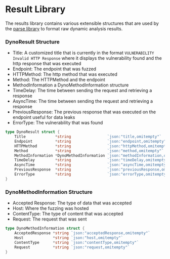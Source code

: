 # Result Library 

The results library contains various extensible structures that are used by the [parse library](../parse) to format raw dynamic analysis results. 

### DynoResult Structure 
- Title: A customized title that is currently in the format `VULNERABILITY Invalid HTTP Response` where it displays the vulnerability found and the http response that was executed
- Endpoint: The endpoint that was fuzzed
- HTTPMethod: The http method that was executed
- Method: The HTTPMethod and the endpoint
- MethodInformation a DynoMethodInformation structure
- TimeDelay: The time between sending the request and retrieving a response 
- AsyncTime: The time between sending the request and retrieving a response 
- PreviousResponse: The previous response that was executed on the endpoint useful for data leaks
- ErrorType: The vulnerability that was found 
```go
type DynoResult struct {
	Title             *string                `json:"title,omitempty"`
	Endpoint          *string                `json:"endpoint,omitempty"`
	HTTPMethod        *string                `json:"httpMethod,omitempty"`
	Method            *string                `json:"method,omitempty"`
	MethodInformation *DynoMethodInformation `json:"methodInformation,omitempty"`
	TimeDelay         *string                `json:"timeDelay,omitempty"`
	AsyncTime         *string                `json:"asyncTime,omitempty"`
	PreviousResponse  *string                `json:"previousResponse,omitempty"`
	ErrorType         *string                `json:"errorType,omitempty"`
}
```

### DynoMethodInformation Structure 
- Accepted Response: The type of data that was accepted 
- Host: Where the fuzzing was hosted
- ContentType: The type of content that was accepted 
- Request: The request that was sent 
```go
type DynoMethodInformation struct {
	AcceptedResponse *string `json:"acceptedResponse,omitempty"`
	Host             *string `json:"host,omitempty"`
	ContentType      *string `json:"contentType,omitempty"`
	Request          *string `json:"request,omitempty"`
}
```